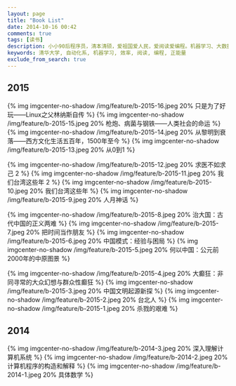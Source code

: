```yaml
---
layout: page
title: "Book List"
date: 2014-10-16 00:42
comments: true
tags: [读书]
description: 小小90后程序员，清本清硕，爱祖国爱人民，爱阅读爱编程。机器学习、大数据处理是工作方向，关注个人效率提升等话题。本博客是为开拓个人知识分享渠道而开，也有助于加速知识积累的内化，欢迎拍砖捧场。
keywords: 清华大学, 自动化系, 机器学习, 效率, 阅读, 编程, 正能量
exclude_from_search: true
---
```


## 2015

{% img imgcenter-no-shadow /img/feature/b-2015-16.jpeg 20% 只是为了好玩——Linux之父林纳斯自传 %}
{% img imgcenter-no-shadow /img/feature/b-2015-15.jpeg 20% 枪炮、病菌与钢铁——人类社会的命运 %}
{% img imgcenter-no-shadow /img/feature/b-2015-14.jpeg 20% 从黎明到衰落——西方文化生活五百年，1500年至今 %}
{% img imgcenter-no-shadow /img/feature/b-2015-13.jpeg 20% 从0到1 %}

{% img imgcenter-no-shadow /img/feature/b-2015-12.jpeg 20% 求医不如求己 2 %}
{% img imgcenter-no-shadow /img/feature/b-2015-11.jpeg 20% 我们台湾这些年 2 %}
{% img imgcenter-no-shadow /img/feature/b-2015-10.jpeg 20% 我们台湾这些年 %}
{% img imgcenter-no-shadow /img/feature/b-2015-9.jpeg 20% 人月神话 %}

{% img imgcenter-no-shadow /img/feature/b-2015-8.jpeg 20% 治大国：古代中国的正义两难 %}
{% img imgcenter-no-shadow /img/feature/b-2015-7.jpeg 20% 把时间当作朋友 %}
{% img imgcenter-no-shadow /img/feature/b-2015-6.jpeg 20%  中国模式：经验与困局 %}
{% img imgcenter-no-shadow /img/feature/b-2015-5.jpeg 20% 何以中国：公元前2000年的中原图景 %}

{% img imgcenter-no-shadow /img/feature/b-2015-4.jpeg 20% 大癫狂：非同寻常的大众幻想与群众性癫狂 %}
{% img imgcenter-no-shadow /img/feature/b-2015-3.jpeg 20% 中国文明起源新探 %}
{% img imgcenter-no-shadow /img/feature/b-2015-2.jpeg 20% 台北人 %}
{% img imgcenter-no-shadow /img/feature/b-2015-1.jpeg 20% 杀戮的艰难 %}

## 2014

{% img imgcenter-no-shadow /img/feature/b-2014-3.jpeg 20% 深入理解计算机系统 %}
{% img imgcenter-no-shadow /img/feature/b-2014-2.jpeg 20% 计算机程序的构造和解释 %}
{% img imgcenter-no-shadow /img/feature/b-2014-1.jpeg 20% 具体数学 %}